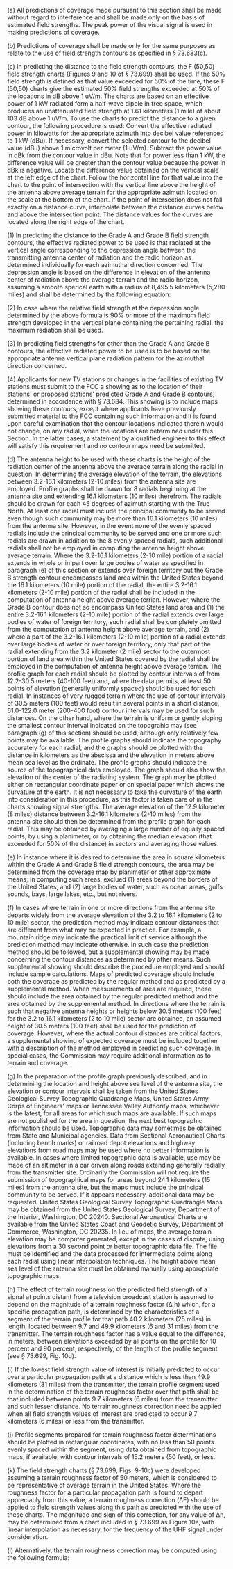 (a) All predictions of coverage made pursuant to this section shall be made without regard to interference and shall be made only on the basis of estimated field strengths. The peak power of the visual signal is used in making predictions of coverage.

(b) Predictions of coverage shall be made only for the same purposes as relate to the use of field strength contours as specified in § 73.683(c).

(c) In predicting the distance to the field strength contours, the F (50,50) field strength charts (Figures 9 and 10 of § 73.699) shall be used. If the 50% field strength is defined as that value exceeded for 50% of the time, these F (50,50) charts give the estimated 50% field strengths exceeded at 50% of the locations in dB above 1 uV/m. The charts are based on an effective power of 1 kW radiated form a half-wave dipole in free space, which produces an unattenuated field strength at 1.61 kilometers (1 mile) of about 103 dB above 1 uV/m. To use the charts to predict the distance to a given contour, the following procedure is used: Convert the effective radiated power in kilowatts for the appropriate azimuth into decibel value referenced to 1 kW (dBu). If necessary, convert the selected contour to the decibel value (dBu) above 1 microvolt per meter (1 uV/m). Subtract the power value in dBk from the contour value in dBu. Note that for power less than 1 kW, the difference value will be greater than the contour value because the power in dBk is negative. Locate the difference value obtained on the vertical scale at the left edge of the chart. Follow the horizontal line for that value into the chart to the point of intersection with the vertical line above the height of the antenna above average terrain for the appropriate azimuth located on the scale at the bottom of the chart. If the point of intersection does not fall exactly on a distance curve, interpolate between the distance curves below and above the intersection point. The distance values for the curves are located along the right edge of the chart.

(1) In predicting the distance to the Grade A and Grade B field strength contours, the effective radiated power to be used is that radiated at the vertical angle corresponding to the depression angle between the transmitting antenna center of radiation and the radio horizon as determined individually for each azimuthal direction concerned. The depression angle is based on the difference in elevation of the antenna center of radiation above the average terrain and the radio horizon, assuming a smooth sperical earth with a radius of 8,495.5 kilometers (5,280 miles) and shall be determined by the following equation:
              

(2) In case where the relative field strength at the depression angle determined by the above formula is 90% or more of the maximum field strength developed in the vertical plane containing the pertaining radial, the maximum radiation shall be used.

(3) In predicting field strengths for other than the Grade A and Grade B contours, the effective radiated power to be used is to be based on the appropriate antenna vertical plane radiation pattern for the azimuthal direction concerned.

(4) Applicants for new TV stations or changes in the facilities of existing TV stations must submit to the FCC a showing as to the location of their stations' or proposed stations' predicted Grade A and Grade B contours, determined in accordance with § 73.684. This showing is to include maps showing these contours, except where applicants have previously submitted material to the FCC containing such information and it is found upon careful examination that the contour locations indicated therein would not change, on any radial, when the locations are determined under this Section. In the latter cases, a statement by a qualified engineer to this effect will satisfy this requirement and no contour maps need be submitted.

(d) The antenna height to be used with these charts is the height of the radiation center of the antenna above the average terrain along the radial in question. In determining the average elevation of the terrain, the elevations between 3.2-16.1 kilometers (2-10 miles) from the antenna site are employed. Profile graphs shall be drawn for 8 radials beginning at the antenna site and extending 16.1 kilometers (10 miles) therefrom. The radials should be drawn for each 45 degrees of azimuth starting with the True North. At least one radial must include the principal community to be served even though such community may be more than 16.1 kilometers (10 miles) from the antenna site. However, in the event none of the evenly spaced radials include the principal community to be served and one or more such radials are drawn in addition to the 8 evenly spaced radials, such additional radials shall not be employed in computing the antenna height above average terrain. Where the 3.2-16.1 kilometers (2-10 mile) portion of a radial extends in whole or in part over large bodies of water as specified in paragraph (e) of this section or extends over foreign territory but the Grade B strength contour encompasses land area within the United States beyond the 16.1 kilometers (10 mile) portion of the radial, the entire 3.2-16.1 kilometers (2-10 mile) portion of the radial shall be included in the computation of antenna height above average terrian. However, where the Grade B contour does not so encompass United States land area and (1) the entire 3.2-16.1 kilometers (2-10 mile) portion of the radial extends over large bodies of water of foreign territory, such radial shall be completely omitted from the computation of antenna height above average terrain, and (2) where a part of the 3.2-16.1 kilometers (2-10 mile) portion of a radial extends over large bodies of water or over foreign territory, only that part of the radial extending from the 3.2 kilometer (2 mile) sector to the outermost portion of land area within the United States covered by the radial shall be employed in the computation of antenna height above average terrian. The profile graph for each radial should be plotted by contour intervals of from 12.2-30.5 meters (40-100 feet) and, where the data permits, at least 50 points of elevation (generally uniformly spaced) should be used for each radial. In instances of very rugged terrain where the use of contour intervals of 30.5 meters (100 feet) would result in several points in a short distance, 61.0-122.0 meter (200-400 foot) contour intervals may be used for such distances. On the other hand, where the terrain is uniform or gently sloping the smallest contour interval indicated on the topograhic may (see paragraph (g) of this section) should be used, although only relatively few points may be available. The profile graphs should indicate the topography accurately for each radial, and the graphs should be plotted with the distance in kilometers as the abscissa and the elevation in meters above mean sea level as the ordinate. The profile graphs should indicate the source of the topographical data employed. The graph should also show the elevation of the center of the radiating system. The graph may be plotted either on rectangular coordinate paper or on special paper which shows the curvature of the earth. It is not necessary to take the curvature of the earth into consideration in this procedure, as this factor is taken care of in the charts showing signal strengths. The average elevation of the 12.9 kilometer (8 miles) distance between 3.2-16.1 kilometers (2-10 miles) from the antenna site should then be determined from the profile graph for each radial. This may be obtained by averaging a large number of equally spaced points, by using a planimeter, or by obtaining the median elevation (that exceeded for 50% of the distance) in sectors and averaging those values.
              

(e) In instance where it is desired to determine the area in square kilometers within the Grade A and Grade B field strength contours, the area may be determined from the coverage map by planimeter or other approximate means; in computing such areas, exclued (1) areas beyond the borders of the United States, and (2) large bodies of water, such as ocean areas, gulfs sounds, bays, large lakes, etc., but not rivers.

(f) In cases where terrain in one or more directions from the antenna site departs widely from the average elevation of the 3.2 to 16.1 kilometers (2 to 10 mile) sector, the prediction method may indicate contour distances that are different from what may be expected in practice. For example, a mountain ridge may indicate the practical limit of service although the prediction method may indicate otherwise. In such case the prediction method should be followed, but a supplemental showing may be made concerning the contour distances as determined by other means. Such supplemental showing should describe the procedure employed and should include sample calculations. Maps of predicted coverage should include both the coverage as predicted by the regular method and as predicted by a supplemental method. When measurements of area are required, these should include the area obtained by the regular predicted method and the area obtained by the supplemental method. In directions where the terrain is such that negative antenna heights or heights below 30.5 meters (100 feet) for the 3.2 to 16.1 kilometers (2 to 10 mile) sector are obtained, an assumed height of 30.5 meters (100 feet) shall be used for the prediction of coverage. However, where the actual contour distances are critical factors, a supplemental showing of expected coverage must be included together with a description of the method employed in predicting such coverage. In special cases, the Commission may require additional information as to terrain and coverage.

(g) In the preparation of the profile graph previously described, and in determining the location and height above sea level of the antenna site, the elevation or contour intervals shall be taken from the United States Geological Survey Topographic Quadrangle Maps, United States Army Corps of Engineers' maps or Tennessee Valley Authority maps, whichever is the latest, for all areas for which such maps are available. If such maps are not published for the area in question, the next best topographic information should be used. Topographic data may sometimes be obtained from State and Municipal agencies. Data from Sectional Aeronautical Charts (including bench marks) or railroad depot elevations and highway elevations from road maps may be used where no better information is available. In cases where limited topographic data is available, use may be made of an altimeter in a car driven along roads extending generally radially from the transmitter site. Ordinarily the Commission will not require the submission of topographical maps for areas beyond 24.1 kilometers (15 miles) from the antenna site, but the maps must include the principal community to be served. If it appears necessary, additional data may be requested. United States Geological Survey Topographic Quadrangle Maps may be obtained from the United States Geological Survey, Department of the Interior, Washington, DC 20240. Sectional Aeronautical Charts are available from the United States Coast and Geodetic Survey, Department of Commerce, Washington, DC 20235. In lieu of maps, the average terrain elevation may be computer generated, except in the cases of dispute, using elevations from a 30 second point or better topographic data file. The file must be identified and the data processed for intermediate points along each radial using linear interpolation techniques. The height above mean sea level of the antenna site must be obtained manually using appropriate topographic maps.

(h) The effect of terrain roughness on the predicted field strength of a signal at points distant from a television broadcast station is assumed to depend on the magnitude of a terrain roughness factor (Δ h) which, for a specific propagation path, is determined by the characteristics of a segment of the terrain profile for that path 40.2 kilometers (25 miles) in length, located between 9.7 and 49.9 kilometers (6 and 31 miles) from the transmitter. The terrain roughness factor has a value equal to the difference, in meters, between elevations exceeded by all points on the profile for 10 percent and 90 percent, respectively, of the length of the profile segment (see § 73.699, Fig. 10d).

(i) If the lowest field strength value of interest is initially predicted to occur over a particular propagation path at a distance which is less than 49.9 kilometers (31 miles) from the transmitter, the terrain profile segment used in the determination of the terrain roughness factor over that path shall be that included between points 9.7 kilometers (6 miles) from the transmitter and such lesser distance. No terrain roughness correction need be applied when all field strength values of interest are predicted to occur 9.7 kilometers (6 miles) or less from the transmitter.

(j) Profile segments prepared for terrain roughness factor determinations should be plotted in rectangular coordinates, with no less than 50 points evenly spaced within the segment, using data obtained from topographic maps, if available, with contour intervals of 15.2 meters (50 feet), or less.

(k) The field strength charts (§ 73.699, Figs. 9-10c) were developed assuming a terrain roughness factor of 50 meters, which is considered to be representative of average terrain in the United States. Where the roughness factor for a particular propagation path is found to depart appreciably from this value, a terrain roughness correction (ΔF) should be applied to field strength values along this path as predicted with the use of these charts. The magnitude and sign of this correction, for any value of Δh, may be determined from a chart included in § 73.699 as Figure 10e, with linear interpolation as necessary, for the frequency of the UHF signal under consideration.

(l) Alternatively, the terrain roughness correction may be computed using the following formula:
              

